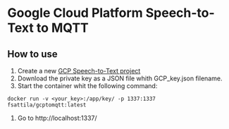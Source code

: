# Google Cloud Platform Speech-to-Text to MQTT

## How to use
1. Create a new [GCP Speech-to-Text project](https://cloud.google.com/speech-to-text/docs/quickstart-client-libraries)
1. Download the private key as a JSON file whith GCP_key.json filename.
1. Start the container whit the following command:
```
docker run -v <your_key>:/app/key/ -p 1337:1337 fsattila/gcptomqtt:latest
```
1. Go to http://localhost:1337/